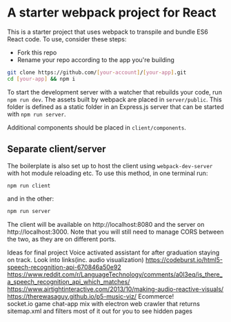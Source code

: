 # A starter webpack project for React

This is a starter project that uses webpack to transpile and bundle ES6 React code. To use, consider these steps:

* Fork this repo
* Rename your repo according to the app you're building

```sh
git clone https://github.com/[your-account]/[your-app].git
cd [your-app] && npm i
```

To start the development server with a watcher that rebuilds your code, run `npm run dev`. The assets built by webpack are placed in `server/public`. This folder is defined as a static folder in an Express.js server that can be started with `npm run server`.

Additional components should be placed in `client/components`.

## Separate client/server

The boilerplate is also set up to host the client using `webpack-dev-server` with hot module reloading etc. To use this method, in one terminal run:
```sh
npm run client
```
and in the other:
```sh
npm run server
```
The client will be available on http://localhost:8080 and the server on http://localhost:3000. Note that you will still need to manage CORS between the two, as they are on different ports.

Ideas for final project
Voice activated assistant for after graduation staying on track. Look into links(inc. audio visualization)
https://codeburst.io/html5-speech-recognition-api-670846a50e92
https://www.reddit.com/r/LanguageTechnology/comments/a0l3eq/is_there_a_speech_recognition_api_which_matches/
https://www.airtightinteractive.com/2013/10/making-audio-reactive-visuals/
https://therewasaguy.github.io/p5-music-viz/
Ecommerce!                              
socket.io game chat-app mix with electron
web crawler that returns sitemap.xml and filters most of it out for you to see hidden pages
